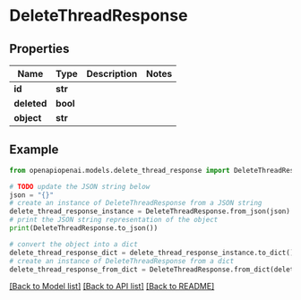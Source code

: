# DeleteThreadResponse


## Properties

Name | Type | Description | Notes
------------ | ------------- | ------------- | -------------
**id** | **str** |  | 
**deleted** | **bool** |  | 
**object** | **str** |  | 

## Example

```python
from openapiopenai.models.delete_thread_response import DeleteThreadResponse

# TODO update the JSON string below
json = "{}"
# create an instance of DeleteThreadResponse from a JSON string
delete_thread_response_instance = DeleteThreadResponse.from_json(json)
# print the JSON string representation of the object
print(DeleteThreadResponse.to_json())

# convert the object into a dict
delete_thread_response_dict = delete_thread_response_instance.to_dict()
# create an instance of DeleteThreadResponse from a dict
delete_thread_response_from_dict = DeleteThreadResponse.from_dict(delete_thread_response_dict)
```
[[Back to Model list]](../README.md#documentation-for-models) [[Back to API list]](../README.md#documentation-for-api-endpoints) [[Back to README]](../README.md)


